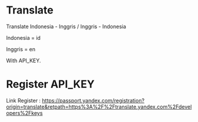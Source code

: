 # Translate
Translate Indonesia - Inggris / Inggris - Indonesia 

Indonesia = id

Inggris = en

With API_KEY.
# Register API_KEY
Link Register : https://passport.yandex.com/registration?origin=translate&retpath=https%3A%2F%2Ftranslate.yandex.com%2Fdevelopers%2Fkeys
